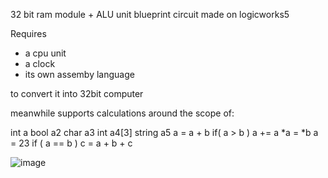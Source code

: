 32 bit ram module + ALU unit
blueprint circuit made on logicworks5

Requires
- a cpu unit
- a clock
- its own assemby language

to convert it into 32bit computer

meanwhile supports calculations around the scope of:

int a
bool a2 
char a3 
int a4[3] 
string a5 
a = a + b 
if( a > b ) 
a += a 
*a = *b 
a = 23 
if ( a == b ) 
c = a + b + c 

![image](https://user-images.githubusercontent.com/108923755/212550363-481c16c7-0819-46ea-b167-011575f6f95a.png)
